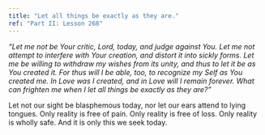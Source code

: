 ```yaml
---
title: "Let all things be exactly as they are."
ref: "Part II: Lesson 268"
---
```


*“Let me not be Your critic, Lord, today, and judge against You. Let me
not attempt to interfere with Your creation, and distort it into sickly
forms. Let me be willing to withdraw my wishes from its unity, and thus
to let it be as You created it. For thus will I be able, too, to
recognize my Self as You created me. In Love was I created, and in Love
will I remain forever. What can frighten me when I let all things be
exactly as they are?”*

Let not our sight be blasphemous today, nor let our ears attend to lying
tongues. Only reality is free of pain. Only reality is free of loss.
Only reality is wholly safe. And it is only this we seek today.

